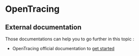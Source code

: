 # OpenTracing

## External documentation

Those documentations can help you to go further in this topic :

* OpenTracing official documentation to [get started](https://opentracing.io/docs/)

